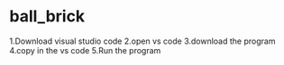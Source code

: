 # ball_brick
1.Download visual studio code 
2.open vs code
3.download the program
4.copy in the vs code 
5.Run the program 
